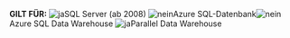 <Token>**GILT FÜR:** ![ja](media/yes.png)SQL Server (ab 2008) ![nein](media/no.png)Azure SQL-Datenbank![nein](media/no.png)Azure SQL Data Warehouse ![ja](media/yes.png)Parallel Data Warehouse</Token>

